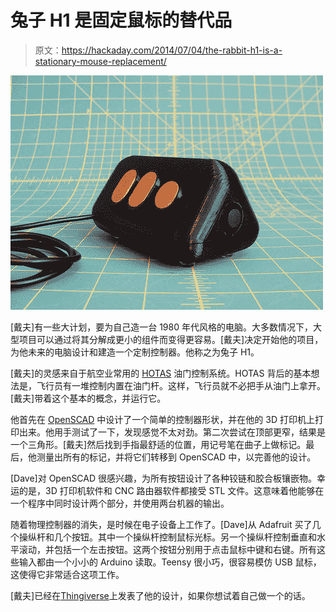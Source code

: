 # 兔子 H1 是固定鼠标的替代品

> 原文：<https://hackaday.com/2014/07/04/the-rabbit-h1-is-a-stationary-mouse-replacement/>

![rabbit h1](img/16aaee6637c0a34faa6a9fedfe215fa4.png)

[戴夫]有一些大计划，要为自己造一台 1980 年代风格的电脑。大多数情况下，大型项目可以通过将其分解成更小的组件而变得更容易。[戴夫]决定开始他的项目，为他未来的电脑设计和建造一个定制控制器。他称之为兔子 H1。

[戴夫]的灵感来自于航空业常用的 [HOTAS](http://en.wikipedia.org/wiki/HOTAS "HOTAS") 油门控制系统。HOTAS 背后的基本想法是，飞行员有一堆控制内置在油门杆。这样，飞行员就不必把手从油门上拿开。[戴夫]带着这个基本的概念，并运行它。

他首先在 [OpenSCAD](http://www.hackaday.com/2011/06/03/onshoulderstv-knows-how-to-use-openscad/ "OpenSCAD") 中设计了一个简单的控制器形状，并在他的 3D 打印机上打印出来。他用手测试了一下，发现感觉不太对劲。第二次尝试在顶部更窄，结果是一个三角形。[戴夫]然后找到手指最舒适的位置，用记号笔在曲子上做标记。最后，他测量出所有的标记，并将它们转移到 OpenSCAD 中，以完善他的设计。

[Dave]对 OpenSCAD 很感兴趣，为所有按钮设计了各种铰链和胶合板镶嵌物。幸运的是，3D 打印机软件和 CNC 路由器软件都接受 STL 文件。这意味着他能够在一个程序中同时设计两个部分，并使用两台机器的输出。

随着物理控制器的消失，是时候在电子设备上工作了。[Dave]从 Adafruit 买了几个操纵杆和几个按钮。其中一个操纵杆控制鼠标光标。另一个操纵杆控制垂直和水平滚动，并包括一个左击按钮。这两个按钮分别用于点击鼠标中键和右键。所有这些输入都由一个小小的 Arduino 读取。Teensy 很小巧，很容易模仿 USB 鼠标，这使得它非常适合这项工作。

[戴夫]已经在[Thingiverse](http://www.thingiverse.com/thing:363859 "Thingiverse")上发表了他的设计，如果你想试着自己做一个的话。